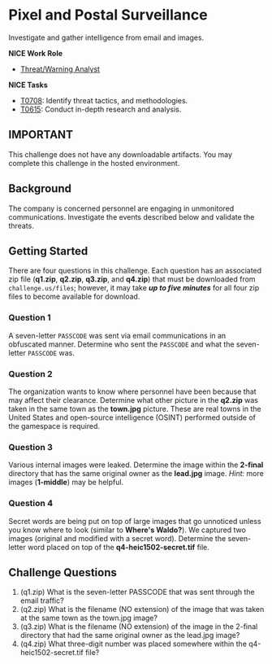 # Pixel and Postal Surveillance

Investigate and gather intelligence from email and images.

**NICE Work Role**
- [Threat/Warning Analyst](https://niccs.cisa.gov/workforce-development/nice-framework)

**NICE Tasks**
- [T0708](https://niccs.cisa.gov/workforce-development/nice-framework): Identify threat tactics, and methodologies.
- [T0615](https://niccs.cisa.gov/workforce-development/nice-framework): Conduct in-depth research and analysis.

## IMPORTANT
This challenge does not have any downloadable artifacts. You may complete this challenge in the hosted environment.

## Background

The company is concerned personnel are engaging in unmonitored communications. Investigate the events described below and validate the threats.

## Getting Started

There are four questions in this challenge. Each question has an associated zip file (**q1.zip**, **q2.zip**, **q3.zip**, and **q4.zip**) that must be downloaded from `challenge.us/files`; however, it may take ***up to five minutes*** for all four zip files to become available for download.

### Question 1

A seven-letter `PASSCODE` was sent via email communications in an obfuscated manner. Determine who sent the `PASSCODE` and what the seven-letter `PASSCODE` was.

### Question 2

The organization wants to know where personnel have been because that may affect their clearance. Determine what other picture in the **q2.zip** was taken in the same town as the **town.jpg** picture. These are real towns in the United States and open-source intelligence (OSINT) performed outside of the gamespace is required.

### Question 3

Various internal images were leaked. Determine the image within the **2-final** directory that has the same original owner as the **lead.jpg** image. *Hint:* more images (**1-middle**) may be helpful.

### Question 4

Secret words are being put on top of large images that go unnoticed unless you know where to look (similar to **Where's Waldo?**). We captured two images (original and modified with a secret word). Determine the seven-letter word placed on top of the **q4-heic1502-secret.tif** file.

## Challenge Questions

1. (q1.zip) What is the seven-letter PASSCODE that was sent through the email traffic?
2. (q2.zip) What is the filename (NO extension) of the image that was taken at the same town as the town.jpg image?
3. (q3.zip) What is the filename (NO extension) of the image in the 2-final directory that had the same original owner as the lead.jpg image?
4. (q4.zip) What three-digit number was placed somewhere within the q4-heic1502-secret.tif file?
